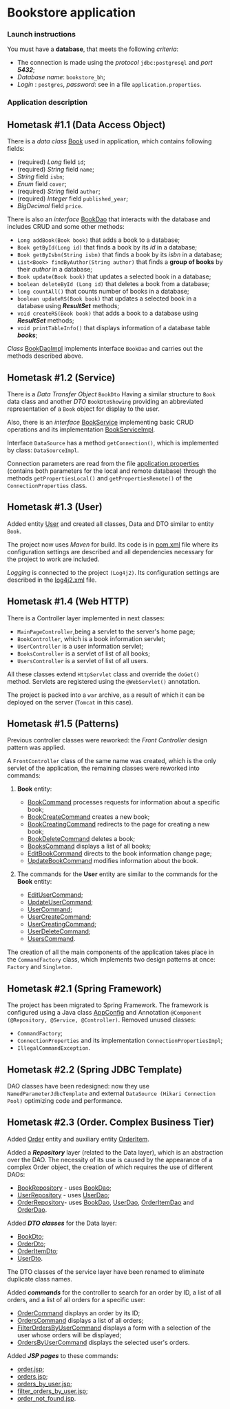 # Bookstore application

### Launch instructions

You must have a **database**, that meets  the following *criteria*:

- The connection is made using the *protocol* `jdbc:postgresql` and *port* ***5432***;
- *Database name*: `bookstore_bh`;
- *Login* : `postgres`, *password*: see in a file `application.properties`.


### Application description

## Hometask #1.1 (Data Access Object)

There is a *data class* [Book](src/main/java/com/kozel/bookstore/data/entity/Book.java) used in application, which contains following fields:

- (required) *Long* field `id`;
- (required) *String* field `name`;
- *String* field `isbn`;
- *Enum* field `cover`;
- (required) *String* field `author`;
- (required) *Integer* field `published_year`;
- *BigDecimal* field `price`.

There is also an *interface* [BookDao](src/main/java/com/kozel/bookstore/data/dao/BookDao.java) that interacts with the database and includes CRUD and some other methods:

- `Long addBook(Book book)` that adds a book to a database;
- `Book getById(Long id)` that finds a book by its *id* in a database;
- `Book getByIsbn(String isbn)` that finds a book by its *isbn* in a database;
- `List<Book> findByAuthor(String author)` that finds a **group of books** by their *author* in a database;
- `Book update(Book book)` that updates a selected book in a database;
- `boolean deleteById (Long id)` that deletes a book from a database;
- `long countAll()` that counts number of books in a database;
- `boolean updateRS(Book book)` that updates a selected book in a database using ***ResultSet*** methods;
- `void createRS(Book book)` that adds a book to a database using ***ResultSet*** methods;
- `void printTableInfo()` that displays information of a database table ***books***;

*Class* [BookDaoImpl](src/main/java/com/kozel/bookstore/data/dao/impl/BookDaoImpl.java) implements interface `BookDao` and carries out the methods described above.


## Hometask #1.2 (Service)

There is a *Data Transfer Object* `BookDto` Having a similar structure to `Book` data class and another *DTO* `BookDtoShowing` providing an abbreviated representation of a `Book` object for display to the user.

Also, there is an *interface* [BookService](src/main/java/com/kozel/bookstore/service/BookService.java) implementing basic CRUD operations and its implementation [BookServiceImpl](src/main/java/com/kozel/bookstore/service/impl/BookServiceImpl.java).

Interface `DataSource` has a method `getConnection()`, which is implemented by class: `DataSourceImpl`.

Connection parameters are read from the file [application.properties](src/main/resources/application.properties) (contains both parameters for the local and remote database) through the methods `getPropertiesLocal()` and `getPropertiesRemote()` of the `ConnectionProperties` class.

## Hometask #1.3 (User)

Added entity [User](src/main/java/com/kozel/bookstore/data/entity/User.java) and created all classes, Data and DTO similar to entity `Book`.

The project now uses *Maven* for build. Its code is in [pom.xml](pom.xml) file where its configuration settings are described and all dependencies necessary for the project to work are included.

*Logging* is connected to the project `(Log4j2)`. Its configuration settings are described in the [log4j2.xml](src/main/resources/log4j2.xml) file.

## Hometask #1.4 (Web HTTP)

There is a Controller layer implemented in next classes:
- `MainPageController`,being a servlet to the server's home page;
- `BookController`, which is a book information servlet;
- `UserController` is a user information servlet;
- `BooksController` is a servlet of list of all books;
- `UsersController` is a servlet of list of all users.

All these classes extend `HttpServlet` class and override the `doGet()` method. Servlets are registered using the `@WebServlet()` annotation.

The project is packed into a `war` archive, as a result of which it can be deployed on the server (`Tomcat` in this case).

## Hometask #1.5 (Patterns)

Previous controller classes were reworked: the *Front Controller* design pattern was applied.

A `FrontController` class of the same name was created, which is the only servlet of the application, the remaining classes were reworked into commands:

1. **Book** entity:
   - [BookCommand](src/main/java/com/kozel/bookstore/controller/impl/book/BookCommand.java) processes requests for information about a specific book;
   - [BookCreateCommand](src/main/java/com/kozel/bookstore/controller/impl/book/BookCreateCommand.java) creates a new book;
   - [BookCreatingCommand](src/main/java/com/kozel/bookstore/controller/impl/book/BookCreatingCommand.java) redirects to the page for creating a new book;
   - [BookDeleteCommand](src/main/java/com/kozel/bookstore/controller/impl/book/BookDeleteCommand.java) deletes a book;
   - [BooksCommand](src/main/java/com/kozel/bookstore/controller/impl/book/BooksCommand.java) displays a list of all books;
   - [EditBookCommand](src/main/java/com/kozel/bookstore/controller/impl/book/EditBookCommand.java) directs to the book information change page;
   - [UpdateBookCommand](src/main/java/com/kozel/bookstore/controller/impl/book/UpdateBookCommand.java) modifies information about the book.


2. The commands for the **User** entity are similar to the commands for the **Book** entity:

   - [EditUserCommand](src/main/java/com/kozel/bookstore/controller/impl/user/EditUserCommand.java);
   - [UpdateUserCommand](src/main/java/com/kozel/bookstore/controller/impl/user/UpdateUserCommand.java);
   - [UserCommand](src/main/java/com/kozel/bookstore/controller/impl/user/UserCommand.java);
   - [UserCreateCommand](src/main/java/com/kozel/bookstore/controller/impl/user/UserCreateCommand.java);
   - [UserCreatingCommand](src/main/java/com/kozel/bookstore/controller/impl/user/UserCreatingCommand.java);
   - [UserDeleteCommand](src/main/java/com/kozel/bookstore/controller/impl/user/UserDeleteCommand.java);
   - [UsersCommand](src/main/java/com/kozel/bookstore/controller/impl/user/UsersCommand.java).

The creation of all the main components of the application takes place in the `CommandFactory` class, which implements two design patterns at once: `Factory` and `Singleton`.

## Hometask #2.1 (Spring Framework)

The project has been migrated to Spring Framework. The framework is configured using a Java class [AppConfig](src/main/java/com/kozel/bookstore/AppConfig.java) and Annotation `@Component (@Repository, @Service, @Controller)`.
Removed unused classes:
- `CommandFactory`;
- `ConnectionProperties` and its implementation `ConnectionPropertiesImpl`;
- `IllegalCommandException`.

## Hometask #2.2 (Spring JDBC Template)

DAO classes have been redesigned: now they use `NamedParameterJdbcTemplate` and external `DataSource (Hikari Connection Pool)` optimizing code and performance.

## Hometask #2.3 (Order. Complex Business Tier)

Added [Order](src/main/java/com/kozel/bookstore/data/entity/Order.java) entity and auxiliary entity [OrderItem](src/main/java/com/kozel/bookstore/data/entity/OrderItem.java).

Added a _**Repository**_ layer (related to the Data layer), which is an abstraction over the DAO. The necessity of its use is caused by the appearance of a complex Order object, the creation of which requires the use of different DAOs:

- [BookRepository](src/main/java/com/kozel/bookstore/data/repository/BookRepository.java) - uses [BookDao](src/main/java/com/kozel/bookstore/data/dao/BookDao.java);
- [UserRepository](src/main/java/com/kozel/bookstore/data/repository/UserRepository.java) - uses [UserDao](src/main/java/com/kozel/bookstore/data/dao/UserDao.java);
- [OrderRepository](src/main/java/com/kozel/bookstore/data/repository/OrderRepository.java)- uses [BookDao](src/main/java/com/kozel/bookstore/data/dao/BookDao.java), [UserDao](src/main/java/com/kozel/bookstore/data/dao/UserDao.java), [OrderItemDao](src/main/java/com/kozel/bookstore/data/dao/OrderItemDao.java) and [OrderDao](src/main/java/com/kozel/bookstore/data/dao/OrderDao.java).

Added **_DTO classes_** for the Data layer:

- [BookDto](src/main/java/com/kozel/bookstore/data/dto/BookDto.java);
- [OrderDto](src/main/java/com/kozel/bookstore/data/dto/OrderDto.java);
- [OrderItemDto](src/main/java/com/kozel/bookstore/data/dto/OrderItemDto.java);
- [UserDto](src/main/java/com/kozel/bookstore/data/dto/UserDto.java).

The DTO classes of the service layer have been renamed to eliminate duplicate class names.

Added **_commands_** for the controller to search for an order by ID, a list of all orders, and a list of all orders for a specific user:

- [OrderCommand](src/main/java/com/kozel/bookstore/controller/impl/order/OrderCommand.java) displays an order by its ID;
- [OrdersCommand](src/main/java/com/kozel/bookstore/controller/impl/order/OrdersCommand.java) displays a list of all orders;
- [FilterOrdersByUserCommand](src/main/java/com/kozel/bookstore/controller/impl/order/FilterOrdersByUserCommand.java) displays a form with a selection of the user whose orders will be displayed;
- [OrdersByUserCommand](src/main/java/com/kozel/bookstore/controller/impl/order/OrdersByUserCommand.java) displays the selected user's orders.

Added **_JSP pages_** to these commands:

- [order.jsp](src/main/webapp/jsp/order/order.jsp);
- [orders.jsp](src/main/webapp/jsp/order/orders.jsp);
- [orders_by_user.jsp](src/main/webapp/jsp/order/orders_by_user.jsp);
- [filter_orders_by_user.jsp](src/main/webapp/jsp/order/filter_orders_by_user.jsp);
- [order_not_found.jsp](src/main/webapp/jsp/error/404/order_not_found.jsp).
